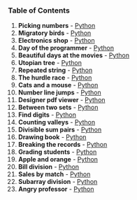 ### Table of Contents
1. __Picking numbers__ - [Python](Picking%20Numbers.py)
1. __Migratory birds__ - [Python](Migratory%20Birds.py)
1. __Electronics shop__ - [Python](Electronics%20Shop.py)
1. __Day of the programmer__ - [Python](Day%20of%20the%20Programmer.py)
1. __Beautiful days at the movies__ - [Python](Beautiful%20Days%20at%20the%20Movies.py)
1. __Utopian tree__ - [Python](Utopian%20Tree.py)
1. __Repeated string__ - [Python](Repeated%20String.py)
1. __The hurdle race__ - [Python](The%20Hurdle%20Race.py)
1. __Cats and a mouse__ - [Python](Cats%20and%20a%20Mouse.py)
1. __Number line jumps__ - [Python](Number%20Line%20Jumps.py)
1. __Designer pdf viewer__ - [Python](Designer%20PDF%20Viewer.py)
1. __Between two sets__ - [Python](Between%20Two%20Sets.py)
1. __Find digits__ - [Python](Find%20Digits.py)
1. __Counting valleys__ - [Python](Counting%20Valleys.py)
1. __Divisible sum pairs__ - [Python](Divisible%20Sum%20Pairs.py)
1. __Drawing book__ - [Python](Drawing%20Book.py)
1. __Breaking the records__ - [Python](Breaking%20the%20Records.py)
1. __Grading students__ - [Python](Grading%20Students.py)
1. __Apple and orange__ - [Python](Apple%20and%20Orange.py)
1. __Bill division__ - [Python](Bill%20Division.py)
1. __Sales by match__ - [Python](Sales%20by%20Match.py)
1. __Subarray division__ - [Python](Subarray%20Division.py)
1. __Angry professor__ - [Python](Angry%20Professor.py)
